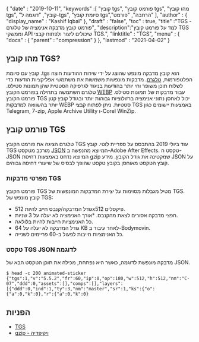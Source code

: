 {
  "date" : "2019-10-11",
  "keywords" :[ "קובץ tgs", "פורמט קובץ tgs", "מהו קובץ tgs", "קובץ", "דוגמה ל-tgs", "סיומת קובץ tgs","הרחבה", "פורמט" ],
  "author" : {
    "display_name" : "Kashif Iqbal"
},
  "draft" : "false",
  "toc" : true,
  "title" :"TGS - פורמט קובץ מדבקה אנימציה של טלגרם",
  "description":"למד על פורמט קובץ TGS וממשקי API שיכולים ליצור ולפתוח קבצי TGS.",
  "linktitle" : "TGS",
  "menu" : {
    "docs" : {
      "parent" : "compression"
}
},
  "lastmod" : "2021-04-02"
}

## מהו קובץ TGS?

קובץ עם סיומת .tgs הוא קובץ מדבקה מונפש שהוצג על ידי שירות ההודעות חוצה הפלטפורמות, [טלגרם](https://core.telegram.org/stickers#animated-stickers). מדבקות מונפשות משמשות את משתמשי אפליקציות הודעות כדי לשלוח תוכן משופר וחי יותר בהודעות בניגוד לגרפיקה הסטטית שהן תמונות סטילס. טלגרם השתמשה בתחילה בפורמט הקובץ [WEBP](/he/image/webp/) עבור מדבקות של תמונות סטילס. פורמט הקובץ TGS יכול לאחסן נתוני אנימציה ברזולוציות גבוהות יותר ובגודל קובץ קטן יותר בהשוואה למדבקות WEBP סטטיות. ניתן לפתוח קבצי TGS באמצעות יישומים כגון Telegram, 7-zip, Apple Archive Utility ו-Corel WinZip.

## פורמט קובץ TGS

טלגרם הציגה את פורמט הקובץ TGS עוד ביולי 2019 בהתבסס על ספריית לוטי. קובץ TGS מורכב מטקסט [JSON](/he/web/json/) המיוצא מהנפשה ב-Adobe After Effects. טקסט ה-JSON המיוצא נדחס באמצעות דחיסת gzip שמקטינה את גודל הקובץ. מידע JSON על קובץ הטקסט מאוחסן בקובץ טקסט שהופך לבסיס של שיעורי דחיסה גבוהים.

### מפרטי מדבקות TGS

פורמט הקובץ TGS מטיל מגבלות מסוימות על יצירת המדבקות המונפשות של TGS. קובץ מונפש של TGS:

* גודל המדבקה/קנבס חייב להיות 512х512 פיקסלים.
* חפצי מדבקה אסורים לצאת מהקנבס.
*אורך האנימציה לא יעלה על 3 שניות.
* כל האנימציות חייבות להיות בלולאה.
* גודל המדבקה לא יעלה על 64 KB לאחר עיבוד ב-Bodymovin.
* כל האנימציות חייבות לפעול ב-60 פריימים לשנייה.

### טקסט TGS JSON לדוגמה

מדבקה מונפשת לדוגמה, כאשר היא נפתחת, מכילה את תוכן הטקסט הבא של JSON.
```
$ head -c 200 animated-sticker
{"tgs":1,"v":"5.5.2","fr":60,"ip":0,"op":180,"w":512,"h":512,"nm":"C-07","ddd":0,"assets":[],"comps":[],"layers":[{"ddd":0,"ind":1,"ty":3,"nm":"master","sr":1,"ks":{"o":{"a":0,"k":0},"r":{"a":0,"k":0}
```
## הפניות ##

* [TGS](https://core.telegram.org/stickers#animated-stickers)
* [gzip - ויקיפדיה](https://en.wikipedia.org/wiki/Gzip)

